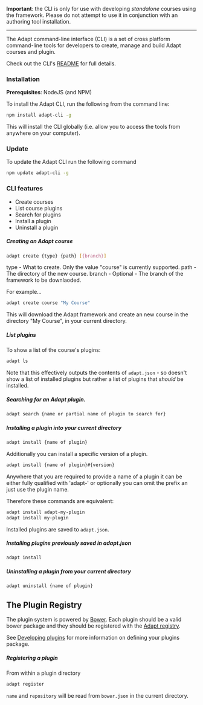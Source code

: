 **Important**: the CLI is only for use with developing *standalone* courses using the framework. Please do not attempt to use it in conjunction with an authoring tool installation.

---
The Adapt command-line interface (CLI) is a set of cross platform command-line tools for developers to create, manage and build Adapt courses and plugin.

Check out the CLI's [README](https://github.com/adaptlearning/adapt-cli) for full details.

### Installation

**Prerequisites**: NodeJS (and NPM)

To install the Adapt CLI, run the following from the command line:
```bash
npm install adapt-cli -g
```
This will install the CLI globally (i.e. allow you to access the tools from anywhere on your computer).

### Update
To update the Adapt CLI run the following command
```bash
npm update adapt-cli -g
```

### CLI features
* Create courses
* List course plugins
* Search for plugins
* Install a plugin
* Uninstall a plugin

##### Creating an Adapt course
```bash
adapt create {type} {path} [{branch}]
```

type - What to create. Only the value "course" is currently supported. 
path - The directory of the new course.
branch - Optional - The branch of the framework to be downlaoded.

For example...

```bash
adapt create course "My Course"
```

This will download the Adapt framework and create an new course in the directory "My Course", in your current directory.

##### List plugins
To show a list of the course's plugins:
```bash
adapt ls
```
Note that this effectively outputs the contents of  `adapt.json` - so doesn't show a list of installed plugins but rather a list of plugins that _should_ be installed.

##### Searching for an Adapt plugin.

```bash
adapt search {name or partial name of plugin to search for}
```

##### Installing a plugin into your current directory
```bash
adapt install {name of plugin}
```

Additionally you can install a specific version of a plugin.
```bash
adapt install {name of plugin}#{version}
```

Anywhere that you are required to provide a name of a plugin it can be either fully qualified with 'adapt-' or optionally you can omit the prefix an just use the plugin name.

Therefore these commands are equivalent:
```bash
adapt install adapt-my-plugin
adapt install my-plugin
```
Installed plugins are saved to `adapt.json`. 

##### Installing plugins previously saved in adapt.json
```bash
adapt install
```

##### Uninstalling a plugin from your current directory
```bash
adapt uninstall {name of plugin}
```
The Plugin Registry
-------------------

The plugin system is powered by [Bower](http://bower.io/). Each plugin should be a valid bower package and they should be registered with the [Adapt registry](http://adapt-bower-repository.herokuapp.com/packages/).

See [Developing plugins](https://github.com/adaptlearning/adapt_framework/wiki/Developing-plugins) for more information on defining your plugins package.

##### Registering a plugin

From within a plugin directory

```bash
adapt register
```
`name` and `repository` will be read from `bower.json` in the current directory.